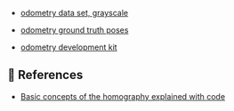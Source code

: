 - [odometry data set, grayscale](https://s3.eu-central-1.amazonaws.com/avg-kitti/data_odometry_gray.zip)

- [odometry ground truth poses](https://s3.eu-central-1.amazonaws.com/avg-kitti/data_odometry_poses.zip)

- [odometry development kit](https://s3.eu-central-1.amazonaws.com/avg-kitti/devkit_odometry.zip)

## :gem: References
- [Basic concepts of the homography explained with code](https://docs.opencv.org/4.x/d9/dab/tutorial_homography.html)
